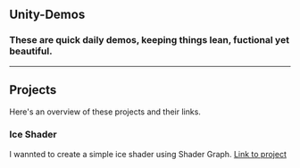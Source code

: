 ## Unity-Demos

### These are quick daily demos, keeping things lean, fuctional yet beautiful.

---

## Projects

Here's an overview of these projects and their links.

### Ice Shader
I wannted to create a simple ice shader using Shader Graph.
[Link to project](https://github.com/RichieWallett/Unity-Demos/tree/main/Ice_Shader_01)

